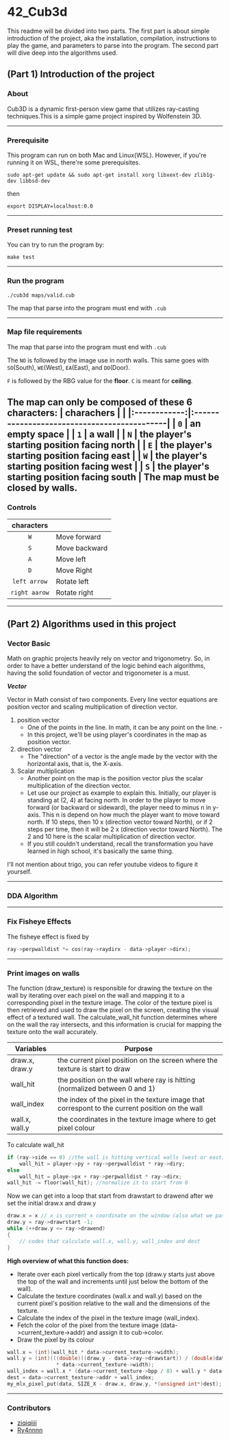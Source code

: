 # 42_Cub3d

This readme will be divided into two parts. The first part is about simple introduction of the project, aka the installation, compilation, instructions to play the game, and parameters to parse into the program. The second part will dive deep into the algorithms used.

## (Part 1) Introduction of the project
### About
Cub3D is a dynamic first-person view game that utilizes ray-casting techniques.This is a simple game project inspired by Wolfenstein 3D.

---
### Prerequisite
This program can run on both Mac and Linux(WSL). However, if you're running it on WSL, there're some prerequisites.

```
sudo apt-get update && sudo apt-get install xorg libxext-dev zlib1g-dev libbsd-dev
```

then
```
export DISPLAY=localhost:0.0
```
---
### Preset running test
You can try to run the program by:
```
make test
```
---
### Run the program 
```
./cub3d maps/valid.cub
```
The map that parse into the program must end with  `.cub`

---
### Map file requirements
The map that parse into the program must end with  `.cub`

The `NO` is followed by the image use in north walls. This same goes with `SO`(South), `WE`(West), `EA`(East), and `DO`(Door).

`F` is followed by the RBG value for the **floor**. `C` is meant for **ceiling**.

The map can only be composed of these 6 characters:
| charachers   |                                             |
|:------------:|:--------------------------------------------|
| `0`          | an empty space                              |
| `1`          | a wall                                      |
| `N`          | the player's starting position facing north |
| `E`          | the player's starting position facing east  |
| `W`          | the player's starting position facing west  |
| `S`          | the player's starting position facing south |
The map must be closed by walls.
---
### Controls
| characters   |                      |
|:------------:|:---------------------|
| `W`          | Move forward         |
| `S`          | Move backward        |
| `A`          | Move left            |
| `D`          | Move Right           |
| `left arrow` | Rotate left          |
| `right aarow`| Rotate right         |

---
### 
## (Part 2) Algorithms used in this project
### Vector Basic
Math on graphic projects heavily rely on vector and trigonometry. So, in order to have a better understand of the logic behind each algorithms, having the solid foundation of vector and trigonometer is a must.

***Vector***

Vector in Math consist of two components. Every line vector equations are position vector and scaling multiplication of direction vector.

1. position vector
    - One of the points in the line. In math, it can be any point on the line. - 
    - In this project, we'll be using player's coordinates in the map as position vector.
2. direction vector
    - The "direction" of a vector is the angle made by the vector with the horizontal axis, that is, the X-axis.
3. Scalar multiplication
    - Another point on the map is the position vector plus the scalar multiplication of the direction vector.
    - Let use our project as example to explain this. Initially, our player is standing at (2, 4) at facing north. In order to the player to move forward (or backward or sideward), the player need to minus n in y-axis. This n is depend on how much the player want to move toward north. If 10 steps, then 10 x (direction vector toward North), or if 2 steps per time, then it will be 2 x (direction vector toward North). The 2 and 10 here is the scalar multiplication of direction vector. 
    - If you still couldn't understand, recall the transformation you have learned in high school, it's basically the same thing.

I'll not mention about trigo, you can refer youtube videos to figure it yourself.

---
### DDA Algorithm


---
### Fix Fisheye Effects
The fisheye effect is fixed by 
```C
ray->perpwalldist *= cos(ray->raydirx - data->player->dirx);

```

---
### Print images on walls

The function (draw_texture) is responsible for drawing the texture on the wall by iterating over each pixel on the wall and mapping it to a corresponding pixel in the texture image. The color of the texture pixel is then retrieved and used to draw the pixel on the screen, creating the visual effect of a textured wall. The calculate_wall_hit function determines where on the wall the ray intersects, and this information is crucial for mapping the texture onto the wall accurately.



| Variables | Purpose |
|-----------|---------|
| draw.x, draw.y | the current pixel position on the screen where the texture is start to draw |
| wall_hit       | the position on the wall where ray is hitting (normalized between 0 and 1) |
| wall_index     | the index of the pixel in the texture image that correspont to the current position on the wall |
| wall.x, wall.y         | the coordinates in the texture image where to get pixel colour | 

To calculate wall_hit
```C
if (ray->side == 0) //the wall is hitting vertical walls (west or east)
    wall_hit = player->py + ray->perpwalldist * ray->diry;
else
    wall_hit = playe->px + ray->perpwalldist * ray->dirx;
wall_hit -= floor(wall_hit); //normalize it to start from 0 
```

Now we can get into a loop that start from drawstart to drawend after we set the initial draw.x and draw.y
```C
draw.x = x // x is current x coordinate on the window (also what we pass in as parameter)
draw.y = ray->drawrstart -1;
while (++draw.y <= ray->drawend)
{
    // codes that calculate wall.x, wall.y, wall_index and dest
}
```

**High overview of what this function does:**
- Iterate over each pixel vertically from the top (draw.y starts just above the top of the wall and increments until just below the bottom of the wall).
- Calculate the texture coordinates (wall.x and wall.y) based on the current pixel's position relative to the wall and the dimensions of the texture.
- Calculate the index of the pixel in the texture image (wall_index).
- Fetch the color of the pixel from the texture image (data->current_texture->addr) and assign it to cub->color.
- Draw the pixel by its colour

```C
wall.x = (int)(wall_hit * data->current_texture->width);
wall.y = (int)(((double)((draw.y - data->ray->drawstart)) / (double)data->ray->lineheight) \
                * data->current_texture->width);
wall_index = wall.x * (data->current_texture->bpp / 8) + wall.y * data->current_texture->line_length;
dest = data->current_texture->addr + wall_index;
my_mlx_pixel_put(data, SIZE_X - draw.x, draw.y, *(unsigned int*)dest);
```

---
### Contributors
- [ziqiqiiii](https://github.com/ziqiqiiii)
- [Ry4nnnn](https://github.com/Ry4nnnn)